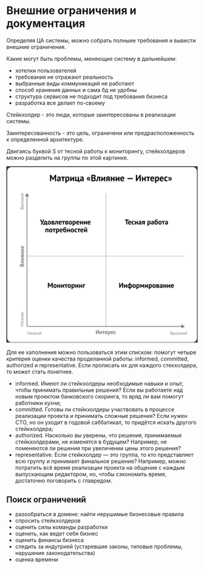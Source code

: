 # Внешние ограничения и документация

Определяя ЦА системы, можно собрать полныее требования и вывести внешние ограничения. 


Какие могут быть проблемы, меняющие систему в дальнейшем:
 - хотелки пользователей
 - требования не отражают реальность
 - выбранные виды коммуникаций не работают
 - способ хранения данных и сама бд не удобны
 - структура сервисов не подходит под требования бизнеса
 - разработка все делает по-своему


 Стейкхолдер - это люди, которые заинтересованы в реализации системы.

 Заинтересованность - это цель, ограничени или предрасположенность к определенной архитектуре.

Двигаясь буквой S от тесной работы к мониторингу, стейкхолдеров можно разделить на группы по этой картинке.

 ![alt text](стейкхолдеры.png)

 Для ее хаполнения можно пользоваться этим списком: 
 помогут четыре критерия оценки качества проделанной работы: informed, committed, authorized и representative. Если прописать их для каждого стекхолдера, то может стать понятнее.

- informed. Имеют ли стейкхолдеры необходимые навыки и опыт, чтобы принимать правильные решения? Если вы работаете над новым проектом банковского скоринга, то вряд ли вам помогут работники кухни;
- committed. Готовы ли стейкхолдеры участвовать в процессе реализации проекта и принимать сложные решения? Если нужен СТО, но он уходит в годовой саббатикал, то придётся искать другого стейкхолдера;
- authorized. Насколько вы уверены, что решения, принимаемые стейкхолдерами, не изменятся в будущем? Например, не поменяются ли решения при увеличении цены этого решения?
- representative. Если стейкхолдер — это группа, то кто представляет всю группу и принимает финальное решение? Например, можно потратить всё время реализации проекта на общение с каждым выпускающим редактором, но, чтобы сэкономить время, достаточно поговорить с главредом.

## Поиск ограничений
- разообраться в домене: найти нерушимые бизнесовые правила
- спросить стейкхолдеров
- оценить силы команды разработки
- оценить, как ведет себя бизнес
- оценить финансы бизнеса
- следить за индутрией (устаревшие законы, типовые проблемы, нарушение законодательства)
- оценка времени

